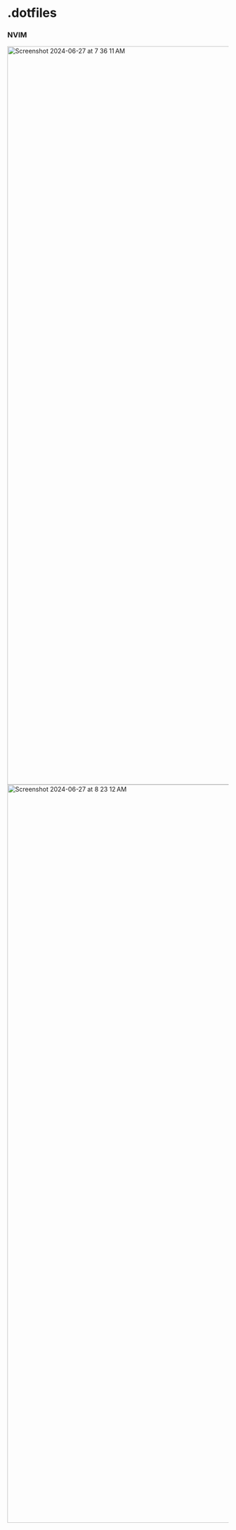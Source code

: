 # .dotfiles

### NVIM

<img width="1680" alt="Screenshot 2024-06-27 at 7 36 11 AM" src="https://github.com/ABHIGYAN-MOHANTA/.dotfiles/assets/110360901/f5500365-3048-4e37-9322-88442c73fcd1">
<img width="1680" alt="Screenshot 2024-06-27 at 8 23 12 AM" src="https://github.com/ABHIGYAN-MOHANTA/.dotfiles/assets/110360901/a820eba6-c27b-4cf8-a9ef-d8807f8079cd">





